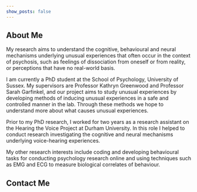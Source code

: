 ```yaml
---
show_posts: false
---
```

## About Me
My research aims to understand the cognitive, behavioural and neural mechanisms underlying unusual experiences that often occur in the context of psychosis, such as feelings of dissociation from oneself or from reality, or perceptions that have no real-world basis.

I am currently a PhD student at the School of Psychology, University of Sussex. My supervisors are Professor Kathryn Greenwood and Professor Sarah Garfinkel, and our project aims to study unusual experiences by developing methods of inducing unusual experiences in a safe and controlled manner in the lab. Through these methods we hope to understand more about what causes unusual experiences.

Prior to my PhD research, I worked for two years as a research assistant on the Hearing the Voice Project at Durham University. In this role I helped to conduct research investigating the cognitive and neural mechanisms underlying voice-hearing experiences.

My other research interests include coding and developing behavioural tasks for conducting psychology research online and using techniques such as EMG and ECG to measure biological correlates of behaviour.

## Contact Me

<a class="icon-twitter social-button borderless" href="http://twitter.com/JAMoffatt"></a>
<!-- <a href="mailto:jamie.moffatt@sussex.ac.uk">Email</a> -->

